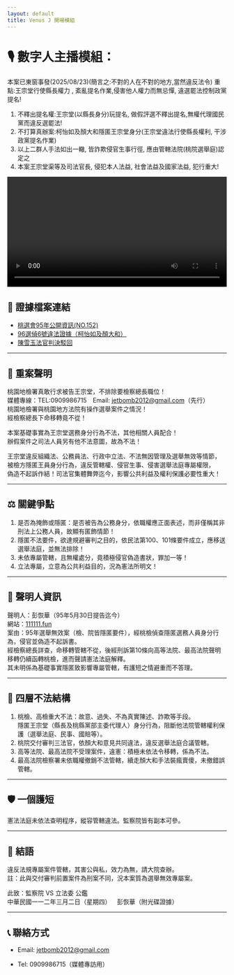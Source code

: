 ```yaml
---
layout: default
title: Venus J 開場模組
---
```


# 🎙️ 數字人主播模組：
本案已東窗事發(2025/08/23)(簡言之:不對的人在不對的地方,當然違反法令)
重點:王宗堂行使縣長權力 , 紊亂提名作業,侵害他人權力而無忌憚, 違選罷法控制政黨提名!
1. 不釋出提名權:王宗堂(以縣長身分)玩提名, 做假評選不釋出提名,無權代理國民黨而違反選罷法!
2. 不打算真辦案:柯怡如及顏大和隱匿王宗堂身分(王宗堂違法行使縣長權利, 干涉政黨提名作業)
3. 以上二群人手法如出一轍, 皆詐欺侵官生事行徑, 應由管轄法院(桃院選舉庭)認定之
4. 本案王宗堂渠等及司法官長, 侵犯本人法益, 社會法益及國家法益, 犯行重大!



<div style="text-align: center;">
  <video width="100%" controls>
  <source src="https://drive.google.com/uc?export=download&id=165HOScx0tMlveUBahKir6L3KAQ8ssbhJ" type="video/mp4">
  您的瀏覽器不支援 HTML5 影片播放。
</video>
</div>





## 📂 證據檔案連結

- [桃選會95年公開資訊(NO.152)](https://111111.fun/0075.zip)
- [96選偵6號違法證據（柯怡如及顏大和）](https://111111.fun/0071.zip)
- [陳雪玉法官判決駁回](https://111111.fun/0071.zip)

---

## 📣 重案聲明

桃園地檢署真敢行求被告王宗堂，不排除要檢察總長職位！  
媒體專線：TEL:0909986715 Email: jetbomb2012@gmail.com（先行）  
桃園地檢署與桃園地方法院有操作選舉案件之情況！  
經檢察總長下命移轉竟不從！

本案基礎事實為王宗堂選務身分行為不法，其他相關人員配合！  
辦假案件之司法人員另有他不法意圖，故為不法！

王宗堂違反組織法、公務員法、行政中立法、不法無因管理及選舉無效等情節，  
被檢方隱匿王員身分行為，違反管轄權、侵官生事、侵害選舉法庭專屬權限，  
偽造不起訴作結！司法官集體舞弊迄今，影響公共利益及權利保護必要性重大！

---

## ⚖️ 關鍵爭點

1. 是否為掩飾或隱匿：是否被告為公務身分，依職權應正面表述，而非僅稱其非刑法上公務人員，故顯有匿飾情節！  
2. 隱匿不法要件，欲達規避審判之目的，依民法第100、101條要件成立，應移送選舉法庭，並無法排除！  
3. 未依專屬管轄，且無權處分，竟積極侵官偽造書狀，罪加一等！  
4. 立法專屬，立意為公共利益目的，況為憲法所明文！

---

## 🧾 聲明人資訊

聲明人：彭恢華（95年5月30日提告迄今）  
網站：[111111.fun](http://111111.fun)  
案由：95年選舉無效案（檢、院皆隱匿要件），經桃檢偵查隱匿選務人員身分行為，侵官並偽造不起訴書。  
經檢察總長詳查，命移轉管轄不從，後經刑訴第10條向高等法院、最高法院聲明移轉仍續函轉桃檢，進而聲請憲法法庭解釋。  
其未明係為基礎事實隱匿致影響專屬管轄，有護短之情避重而不答理。

---

## 🧨 四層不法結構

1. 桃檢、高檢重大不法：故意、過失、不為真實陳述、詐欺等手段。  
   隱匿王宗堂（縣長及桃縣黨部主委代理人）身分行為，阻斷他法院管轄權利保護（選舉法庭、民事、國賠等）。  
2. 桃院交付審判三法官，依顏大和意見共同違法，違反選舉法庭合議管轄。  
3. 高等法院、最高法院不受理案件，違憲：積極未依法令移轉，係為不法。  
4. 最高法院檢察署未依職權撤銷不法管轄，續走顏大和手法裝瘋賣傻，未撤錯誤管轄。

---

## 🛡️ 一個護短

憲法法庭未依法查明程序，縱容管轄違法。監察院皆有副本可參。

---

## 📌 結語

違反法規專屬案件管轄，其害公與私，效力為無，請大院查辦。  
註：此與交付審判前置案件為刑案不同，況本案質為選舉無效專屬案。

此致：監察院 VS 立法委 公鑑  
中華民國一一二年三月二日（星期四） 彭恢華（附光碟證據）

---

## 📞 聯絡方式

- Email: jetbomb2012@gmail.com  

- Tel: 0909986715（媒體專訪用）






